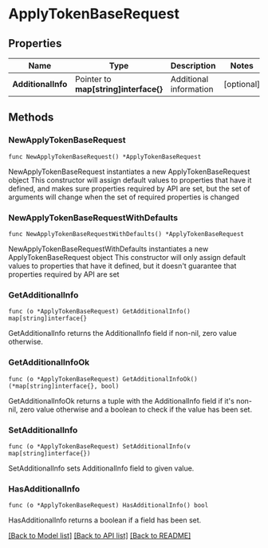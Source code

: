 # ApplyTokenBaseRequest

## Properties

Name | Type | Description | Notes
------------ | ------------- | ------------- | -------------
**AdditionalInfo** | Pointer to **map[string]interface{}** | Additional information | [optional] 

## Methods

### NewApplyTokenBaseRequest

`func NewApplyTokenBaseRequest() *ApplyTokenBaseRequest`

NewApplyTokenBaseRequest instantiates a new ApplyTokenBaseRequest object
This constructor will assign default values to properties that have it defined,
and makes sure properties required by API are set, but the set of arguments
will change when the set of required properties is changed

### NewApplyTokenBaseRequestWithDefaults

`func NewApplyTokenBaseRequestWithDefaults() *ApplyTokenBaseRequest`

NewApplyTokenBaseRequestWithDefaults instantiates a new ApplyTokenBaseRequest object
This constructor will only assign default values to properties that have it defined,
but it doesn't guarantee that properties required by API are set

### GetAdditionalInfo

`func (o *ApplyTokenBaseRequest) GetAdditionalInfo() map[string]interface{}`

GetAdditionalInfo returns the AdditionalInfo field if non-nil, zero value otherwise.

### GetAdditionalInfoOk

`func (o *ApplyTokenBaseRequest) GetAdditionalInfoOk() (*map[string]interface{}, bool)`

GetAdditionalInfoOk returns a tuple with the AdditionalInfo field if it's non-nil, zero value otherwise
and a boolean to check if the value has been set.

### SetAdditionalInfo

`func (o *ApplyTokenBaseRequest) SetAdditionalInfo(v map[string]interface{})`

SetAdditionalInfo sets AdditionalInfo field to given value.

### HasAdditionalInfo

`func (o *ApplyTokenBaseRequest) HasAdditionalInfo() bool`

HasAdditionalInfo returns a boolean if a field has been set.


[[Back to Model list]](../README.md#documentation-for-models) [[Back to API list]](../README.md#documentation-for-api-endpoints) [[Back to README]](../README.md)


